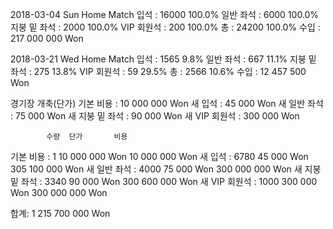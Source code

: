 2018-03-04 Sun Home Match
입석		: 	16000 		100.0%
일반 좌석	: 	6000 		100.0%
지붕 밑 좌석	: 	2000 		100.0%
VIP 회원석	: 	200 		100.0%
총		:	24200		100.0%
수입		:	217 000 000 Won

2018-03-21 Wed Home Match
입석		: 	1565 		9.8%
일반 좌석	: 	667 		11.1%
지붕 밑 좌석	: 	275 		13.8%
VIP 회원석	: 	59 		29.5%
총		:	2566		10.6%
수입		:	12 457 500 Won

경기장 개축(단가)
기본 비용	:	10 000 000 Won
새 입석		:	    45 000 Won
새 일반 좌석	:           75 000 Won
새 지붕 밑 좌석	:           90 000 Won
새 VIP 회원석	:          300 000 Won

  			수량 	단가 		 비용
기본 비용	: 	1 	10 000 000 Won     10 000 000 Won
새 입석		: 	6780 	    45 000 Won    305 100 000 Won
새 일반 좌석	: 	4000 	    75 000 Won    300 000 000 Won
새 지붕 밑 좌석	: 	3340 	    90 000 Won    300 600 000 Won
새 VIP 회원석	: 	1000 	   300 000 Won    300 000 000 Won
  	  	  	 
합계: 	  	  			        1 215 700 000 Won 
